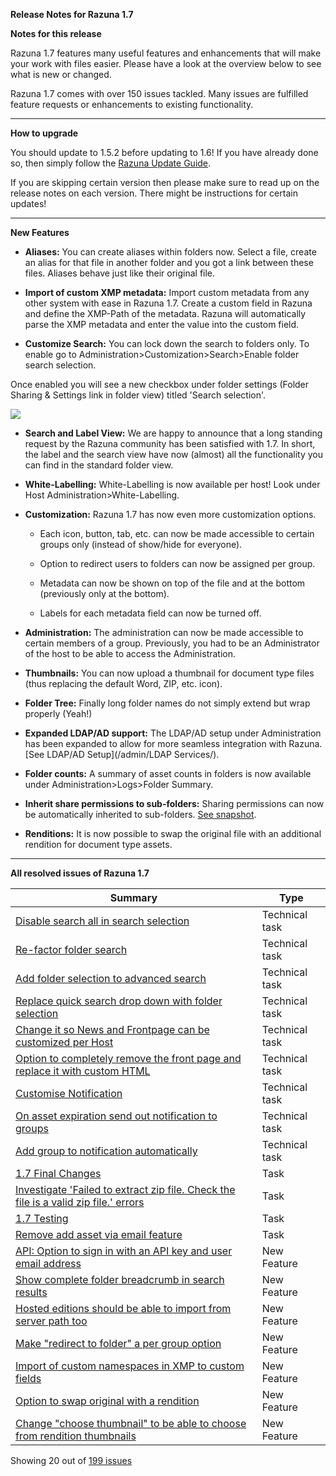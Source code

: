 **Release Notes for Razuna 1.7**

**Notes for this release**

Razuna 1.7 features many useful features and enhancements that will make your work with files easier. Please have a look at the overview below to see what is new or changed.

Razuna 1.7 comes with over 150 issues tackled. Many issues are fulfilled feature requests or enhancements to existing functionality.

___

**How to upgrade**

You should update to 1.5.2 before updating to 1.6! If you have already done so, then simply follow the [Razuna Update Guide](/installation/Upgrade/).

If you are skipping certain version then please make sure to read up on the release notes on each version. There might be instructions for certain updates!

___

**New Features**

* **Aliases:** You can create aliases within folders now. Select a file, create an alias for that file in another folder and you got a link between these files. Aliases behave just like their original file.

* **Import of custom XMP metadata:** Import custom metadata from any other system with ease in Razuna 1.7. Create a custom field in Razuna and define the XMP-Path of the metadata. Razuna will automatically parse the XMP metadata and enter the value into the custom field.

* **Customize Search:** You can lock down the search to folders only. To enable go to Administration>Customization>Search>Enable folder search selection.

Once enabled you will see a new checkbox under folder settings (Folder Sharing & Settings link in folder view) titled 'Search selection'.

![](/Release_Notes/img/searchenable.jpg)

* **Search and Label View:** We are happy to announce that a long standing request by the Razuna community has been satisfied with 1.7. In short, the label and the search view have now (almost) all the functionality you can find in the standard folder view.

* **White-Labelling:** White-Labelling is now available per host! Look under Host Administration>White-Labelling.

* **Customization:** Razuna 1.7 has now even more customization options.

     * Each icon, button, tab, etc. can now be made accessible to certain groups only (instead of show/hide for everyone). 

     * Option to redirect users to folders can now be assigned per group.

     * Metadata can now be shown on top of the file and at the bottom (previously only at the bottom).

     * Labels for each metadata field can now be turned off.

* **Administration:** The administration can now be made accessible to certain members of a group. Previously, you had to be an Administrator of the host to be able to access the Administration.

* **Thumbnails:** You can now upload a thumbnail for document type files (thus replacing the default Word, ZIP, etc. icon).

* **Folder Tree:** Finally long folder names do not simply extend but wrap properly (Yeah!)

* **Expanded LDAP/AD support:** The LDAP/AD setup under Administration has been expanded to allow for more seamless integration with Razuna. [See LDAP/AD Setup](/admin/LDAP Services/).

* **Folder counts:** A summary of asset counts in folders is now available under Administration>Logs>Folder Summary.

* **Inherit share permissions to sub-folders:** Sharing permissions can now be automatically inherited to sub-folders. [See snapshot](/Release_Notes/img/share_inherit.jpg).

* **Renditions:** It is now possible to swap the original file with an additional rendition for document type assets.

___

**All resolved issues of Razuna 1.7**

|Summary|Type|
|-------|----|
|[Disable search all in search selection](http://issues.razuna.com/browse/RAZ-3259?src=confmacro) |Technical task|
|[Re-factor folder search](http://issues.razuna.com/browse/RAZ-3252?src=confmacro) |Technical task|
|[Add folder selection to advanced search](http://issues.razuna.com/browse/RAZ-3244?src=confmacro) |Technical task|
|[Replace quick search drop down with folder selection](http://issues.razuna.com/browse/RAZ-3243?src=confmacro) |Technical task|
|[Change it so News and Frontpage can be customized per Host](http://issues.razuna.com/browse/RAZ-3203?src=confmacro) |Technical task|
|[Option to completely remove the front page and replace it with custom HTML](http://issues.razuna.com/browse/RAZ-3202?src=confmacro) |Technical task|
|[Customise Notification](http://issues.razuna.com/browse/RAZ-3165?src=confmacro)|Technical task| 
|[On asset expiration send out notification to groups](http://issues.razuna.com/browse/RAZ-3163?src=confmacro)|Technical task|
|[Add group to notification automatically](http://issues.razuna.com/browse/RAZ-3162?src=confmacro)|Technical task|
|[1.7 Final Changes](http://issues.razuna.com/browse/RAZ-3369?src=confmacro) |Task|
|[Investigate 'Failed to extract zip file. Check the file is a valid zip file.' errors](http://issues.razuna.com/browse/RAZ-3362?src=confmacro)| Task|
|[1.7 Testing](http://issues.razuna.com/browse/RAZ-3348?src=confmacro) |Task|
|[Remove add asset via email feature](http://issues.razuna.com/browse/RAZ-3316?src=confmacro) |Task|
|[API: Option to sign in with an API key and user email address](http://issues.razuna.com/browse/RAZ-3354?src=confmacro) |New Feature|
|[Show complete folder breadcrumb in search results](http://issues.razuna.com/browse/RAZ-3349?src=confmacro)|New Feature| 
|[Hosted editions should be able to import from server path too](http://issues.razuna.com/browse/RAZ-3328?src=confmacro) |New Feature|
|[Make "redirect to folder" a per group option](http://issues.razuna.com/browse/RAZ-3311?src=confmacro) |New Feature|
|[Import of custom namespaces in XMP to custom fields](http://issues.razuna.com/browse/RAZ-3292?src=confmacro)|New Feature| 
|[Option to swap original with a rendition](http://issues.razuna.com/browse/RAZ-3279?src=confmacro)|New Feature| 
|[Change "choose thumbnail" to be able to choose from rendition thumbnails](http://issues.razuna.com/browse/RAZ-3278?src=confmacro) |New Feature|

Showing 20 out of [199 issues](http://issues.razuna.com/secure/IssueNavigator.jspa?reset=true&jqlQuery=fixVersion+%3D+%221.7%22+AND+project+%3D+RAZ+ORDER+BY+issuetype+DESC%2C+key+DESC+++++&src=confmacro)